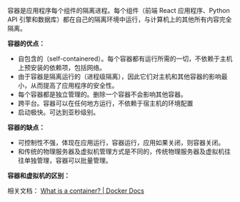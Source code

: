 容器是应用程序每个组件的隔离进程。每个组件（前端 React 应用程序、Python API 引擎和数据库）都在自己的隔离环境中运行，与计算机上的其他所有内容完全隔离。

**容器的优点：**
- 自包含的（self-containered）。每个容器都有运行所需的一切，不依赖于主机上预安装的依赖项，包括网络。
- 由于容器是隔离运行的（进程级隔离），因此它们对主机和其他容器的影响最小，从而提高了应用程序的安全性。
- 每个容器都是独立管理的。删除一个容器不会影响其他容器。
- 跨平台。容器可以在任何地方运行，不依赖于宿主机的环境配置
- 启动极快。可达到亚秒级别。

**容器的缺点：**
- 可控制性不强，体现在应用运行，容器运行，应用如果关闭，则容器关闭。
- 和传统的物理服务器及虚拟机管理方式是不同的，传统物理服务器及虚拟机往往单独管理，容器可以批量管理。

**容器和虚拟机的区别：**





相关文档：
[What is a container? | Docker Docs](https://docs.docker.com/get-started/docker-concepts/the-basics/what-is-a-container/)



